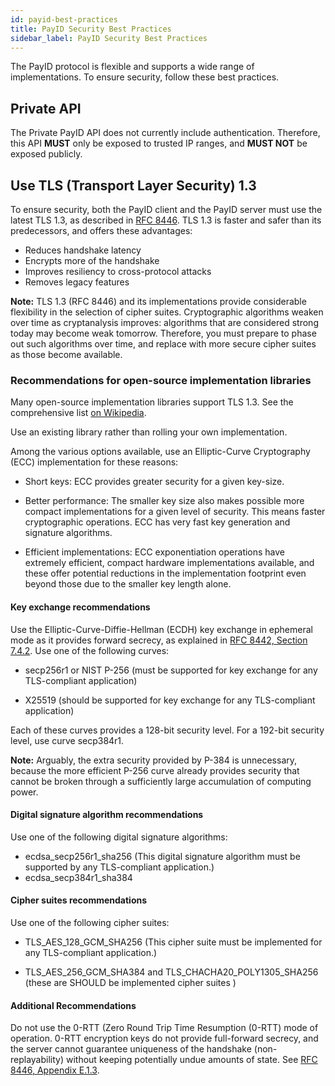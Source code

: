 ```yaml
---
id: payid-best-practices
title: PayID Security Best Practices
sidebar_label: PayID Security Best Practices
---
```


The PayID protocol is flexible and supports a wide range of implementations. To ensure security, follow these best practices.

## Private API

The Private PayID API does not currently include authentication. Therefore, this API **MUST** only be exposed to trusted IP ranges, and **MUST NOT** be exposed publicly.

## Use TLS (Transport Layer Security) 1.3

To ensure security, both the PayID client and the PayID server must use the latest TLS 1.3, as described in [RFC 8446](https://tools.ietf.org/html/rfc8446). TLS 1.3 is faster and safer than its predecessors, and offers these advantages:

* Reduces handshake latency
* Encrypts more of the handshake
* Improves resiliency to cross-protocol attacks
* Removes legacy features

**Note:** TLS 1.3 (RFC 8446) and its implementations provide considerable flexibility in the selection of cipher suites. Cryptographic algorithms weaken over time as cryptanalysis improves: algorithms that are considered strong today may become weak tomorrow. Therefore, you must prepare to phase out such algorithms over time, and replace with more secure cipher suites as those become available.

### Recommendations for open-source implementation libraries

Many open-source implementation libraries support TLS 1.3. See the comprehensive list [on Wikipedia](https://en.wikipedia.org/wiki/Comparison_of_TLS_implementations).

Use an existing library rather than rolling your own implementation.

Among the various options available, use an Elliptic-Curve Cryptography (ECC) implementation for these reasons:

* Short keys: ECC provides greater security for a given key-size.

* Better performance: The smaller key size also makes possible more compact implementations for a given level of security. This means faster cryptographic operations. ECC has very fast key generation and signature algorithms.

* Efficient implementations: ECC exponentiation operations have extremely efficient, compact hardware implementations available, and these offer potential reductions in the implementation footprint even beyond those due to the smaller key length alone.

#### Key exchange recommendations

Use the Elliptic-Curve-Diffie-Hellman (ECDH) key exchange in ephemeral mode as it provides forward secrecy, as explained in [RFC 8442, Section 7.4.2](https://tools.ietf.org/html/rfc8446#section-7.4.2). Use one of the following curves:

* secp256r1 or NIST P-256 (must be supported for key exchange for any TLS-compliant application)

* X25519 (should be supported for key exchange for any TLS-compliant application)

Each of these curves provides a 128-bit security level. For a 192-bit security level, use curve secp384r1.

**Note:** Arguably, the extra security provided by P-384 is unnecessary, because the more efficient P-256 curve already provides security that cannot be broken through a sufficiently large accumulation of computing power.

#### Digital signature algorithm recommendations

Use one of the following digital signature algorithms:

* ecdsa_secp256r1_sha256 (This digital signature algorithm must be supported by any TLS-compliant application.)
* ecdsa_secp384r1_sha384

#### Cipher suites recommendations

Use one of the following cipher suites:

* TLS_AES_128_GCM_SHA256 (This cipher suite must be implemented for any TLS-compliant application.)

* TLS_AES_256_GCM_SHA384 and TLS_CHACHA20_POLY1305_SHA256 (these are SHOULD be implemented cipher suites )

#### Additional Recommendations

Do not use the 0-RTT (Zero Round Trip Time Resumption (0-RTT) mode of operation. 0-RTT encryption keys do not provide
full-forward secrecy, and the server cannot guarantee uniqueness of the handshake (non-replayability) without keeping potentially undue amounts of state. See [RFC 8446, Appendix E.1.3](https://tools.ietf.org/html/rfc8446#appendix-E.1.3).
